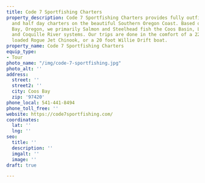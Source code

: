 ```yaml
---
title: Code 7 Sportfishing Charters
property_description: Code 7 Sportfishing Charters provides fully outfitted, full
  and half day charters on the beautiful Southern Oregon Coast. Based out of Coos
  Bay, Oregon, we primarily Salmon and Steelhead fish the Coos Basin, Lower Umpqua
  and Coquille River systems. Our trips are done in the comfort of a 22 foot, fully
  loaded Rogue Jet Chinook, or a 20 foot Willie Drift boat.
property_name: Code 7 Sportfishing Charters
equip_type:
- Tour
photo_name: "/img/code-7-sportfishing.jpg"
photo_alt: ''
address:
  street: ''
  street2: ''
  city: Coos Bay
  zip: '97420'
phone_local: 541-441-8494
phone_toll_free: ''
website: https://code7sportfishing.com/
coordinates:
  lat: ''
  lng: ''
seo:
  title: ''
  description: ''
  imgalt: ''
  image: ''
draft: true

---
```

